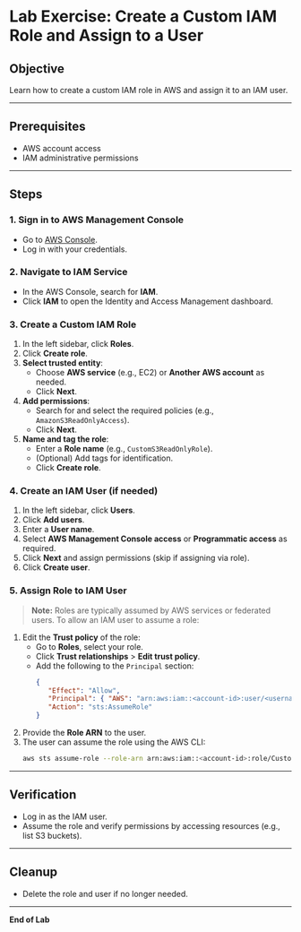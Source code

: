 # Lab Exercise: Create a Custom IAM Role and Assign to a User

## Objective
Learn how to create a custom IAM role in AWS and assign it to an IAM user.

---

## Prerequisites
- AWS account access
- IAM administrative permissions

---

## Steps

### 1. Sign in to AWS Management Console
- Go to [AWS Console](https://console.aws.amazon.com/).
- Log in with your credentials.

### 2. Navigate to IAM Service
- In the AWS Console, search for **IAM**.
- Click **IAM** to open the Identity and Access Management dashboard.

### 3. Create a Custom IAM Role
1. In the left sidebar, click **Roles**.
2. Click **Create role**.
3. **Select trusted entity**:
    - Choose **AWS service** (e.g., EC2) or **Another AWS account** as needed.
    - Click **Next**.
4. **Add permissions**:
    - Search for and select the required policies (e.g., `AmazonS3ReadOnlyAccess`).
    - Click **Next**.
5. **Name and tag the role**:
    - Enter a **Role name** (e.g., `CustomS3ReadOnlyRole`).
    - (Optional) Add tags for identification.
    - Click **Create role**.

### 4. Create an IAM User (if needed)
1. In the left sidebar, click **Users**.
2. Click **Add users**.
3. Enter a **User name**.
4. Select **AWS Management Console access** or **Programmatic access** as required.
5. Click **Next** and assign permissions (skip if assigning via role).
6. Click **Create user**.

### 5. Assign Role to IAM User
> **Note:** Roles are typically assumed by AWS services or federated users. To allow an IAM user to assume a role:
1. Edit the **Trust policy** of the role:
    - Go to **Roles**, select your role.
    - Click **Trust relationships** > **Edit trust policy**.
    - Add the following to the `Principal` section:
      ```json
      {
         "Effect": "Allow",
         "Principal": { "AWS": "arn:aws:iam::<account-id>:user/<username>" },
         "Action": "sts:AssumeRole"
      }
      ```
2. Provide the **Role ARN** to the user.
3. The user can assume the role using the AWS CLI:
    ```sh
    aws sts assume-role --role-arn arn:aws:iam::<account-id>:role/CustomS3ReadOnlyRole --role-session-name MySession
    ```

---

## Verification
- Log in as the IAM user.
- Assume the role and verify permissions by accessing resources (e.g., list S3 buckets).

---

## Cleanup
- Delete the role and user if no longer needed.

---

**End of Lab**